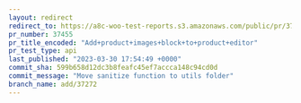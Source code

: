 ```yaml
---
layout: redirect
redirect_to: https://a8c-woo-test-reports.s3.amazonaws.com/public/pr/37455/api/index.html
pr_number: 37455
pr_title_encoded: "Add+product+images+block+to+product+editor"
pr_test_type: api
last_published: "2023-03-30 17:54:49 +0000"
commit_sha: 599b658d12dc3b8feafc45ef7accca148c94cd0d
commit_message: "Move sanitize function to utils folder"
branch_name: add/37272
---
```

